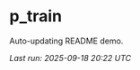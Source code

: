 # p_train

Auto-updating README demo.

<!--START_SECTION:status-->
_Last run: 2025-09-18 20:22 UTC_
<!--END_SECTION:status-->



































































































































































































































































































































































































































































































































































































































































































